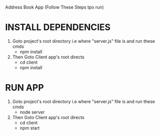 Address Book App (Follow These Steps tpo run)

# INSTALL DEPENDENCIES

1. Goto project's root directory i.e where "server.js" file is and run these cmds
   - npm install
2. Then Goto Client app's root directs
   - cd client
   - npm install

# RUN APP

1. Goto project's root directory i.e where "server.js" file is and run these cmds
   - node server
2. Then Goto Client app's root directs
   - cd client
   - npm start
